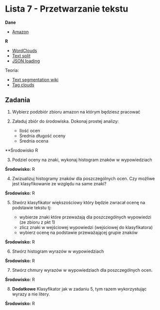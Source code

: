 Lista 7 - Przetwarzanie tekstu
==========

**Dane**
 - [Amazon](http://jmcauley.ucsd.edu/data/amazon/)

**R**
 - [WordClouds](https://cran.r-project.org/web/packages/wordcloud/wordcloud.pdf)
 - [Text split](http://rfunction.com/archives/1499)
 - [JSON loading](https://cran.r-project.org/web/packages/rjson/rjson.pdf)

Teoria:

 - [Text segmentation wiki](https://en.wikipedia.org/wiki/Text_segmentation)
 - [Tag clouds](https://en.wikipedia.org/wiki/Tag_cloud)

Zadania
----------


1. Wybierz podzbiór zbioru amazon na którym będziesz pracować


2. Załaduj zbiór do środowiska. Dokonaj prostej analizy:
	
	- Ilość ocen
	- Średnia długość oceny
	- Średnia ocena


  **Środowisko R 

3. Podziel oceny na znaki, wykonaj histogram znaków w wypowiedziach

  **Środowisko:** R


4. Zwizualizuj histogramy znaków dla poszczególnych ocen. Czy możliwe jest klasyfikowanie ze względu na same znaki?

  **Środowisko:** R


5. Stwórz klasyfikator większościowy który będzie zwracał ocenę na podstawie tekstu tj:

	- wybierze znaki które przeważają dla poszczególnych wypowiedzi (ze zbioru z pkt 1)
	- zlicz znaki w wejściowej wypowiedzi (wejściowej do klasyfikatora)
	- wybierz ocenę na podstawie przeważającej grupie znaków

  **Środowisko:** R

6. Stwórz histogram wyrazów w wypowiedziach

  **Środowisko:** R

7. Stwórz chmury wyrazów w wypowiedziach dla poszczególnych ocen.

  **Środowisko:** R

8. **Dodatkowe** Klasyfikator jak w zadaniu 5, tym razem wykorzystując wyrazy a nie litery. 

  **Środowisko:** R


